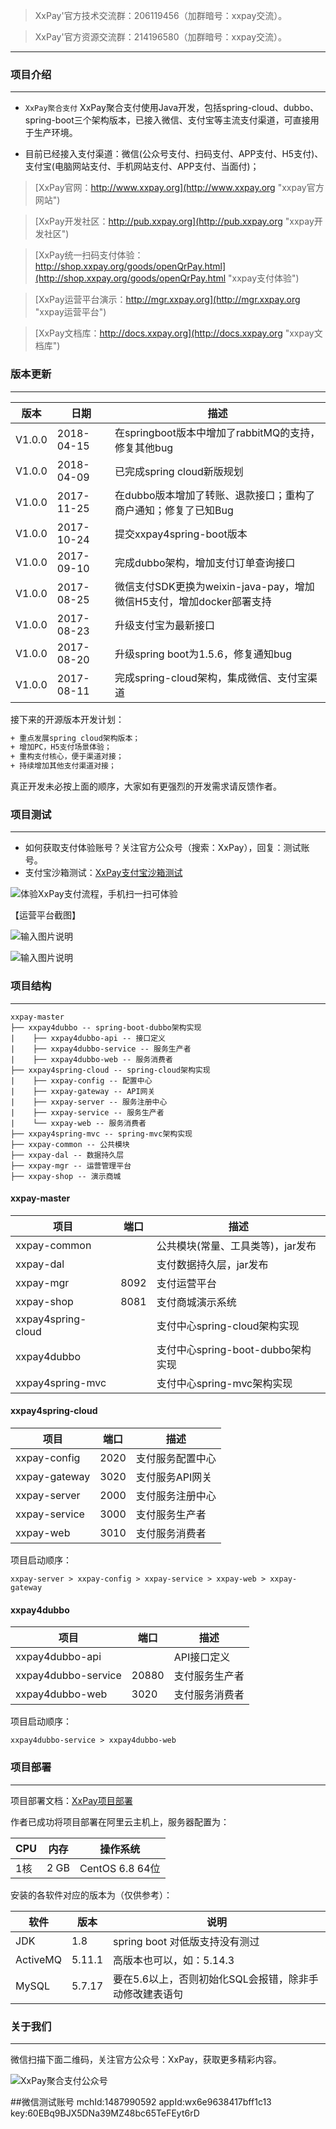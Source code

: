 >XxPay'官方技术交流群：206119456（加群暗号：xxpay交流）。

>XxPay'官方资源交流群：214196580（加群暗号：xxpay交流）。
***

### 项目介绍
***

- `XxPay聚合支付` XxPay聚合支付使用Java开发，包括spring-cloud、dubbo、spring-boot三个架构版本，已接入微信、支付宝等主流支付渠道，可直接用于生产环境。

- 目前已经接入支付渠道：微信(公众号支付、扫码支付、APP支付、H5支付)、支付宝(电脑网站支付、手机网站支付、APP支付、当面付)；

> [XxPay官网：http://www.xxpay.org](http://www.xxpay.org "xxpay官方网站")

> [XxPay开发社区：http://pub.xxpay.org](http://pub.xxpay.org "xxpay开发社区")

> [XxPay统一扫码支付体验：http://shop.xxpay.org/goods/openQrPay.html](http://shop.xxpay.org/goods/openQrPay.html "xxpay支付体验")

> [XxPay运营平台演示：http://mgr.xxpay.org](http://mgr.xxpay.org "xxpay运营平台")

> [XxPay文档库：http://docs.xxpay.org](http://docs.xxpay.org "xxpay文档库")

### 版本更新
***

版本 |日期 |描述
------- | ------- | -------
V1.0.0 |2018-04-15 |在springboot版本中增加了rabbitMQ的支持，修复其他bug
V1.0.0 |2018-04-09 |已完成spring cloud新版规划
V1.0.0 |2017-11-25 |在dubbo版本增加了转账、退款接口；重构了商户通知；修复了已知Bug
V1.0.0 |2017-10-24 |提交xxpay4spring-boot版本
V1.0.0 |2017-09-10 |完成dubbo架构，增加支付订单查询接口
V1.0.0 |2017-08-25 |微信支付SDK更换为weixin-java-pay，增加微信H5支付，增加docker部署支持
V1.0.0 |2017-08-23 |升级支付宝为最新接口
V1.0.0 |2017-08-20 |升级spring boot为1.5.6，修复通知bug
V1.0.0 |2017-08-11 |完成spring-cloud架构，集成微信、支付宝渠道

接下来的开源版本开发计划：
```html
+ 重点发展spring cloud架构版本；
+ 增加PC，H5支付场景体验；
+ 重构支付核心，便于渠道对接；
+ 持续增加其他支付渠道对接；
```
真正开发未必按上面的顺序，大家如有更强烈的开发需求请反馈作者。

### 项目测试
------------


- 如何获取支付体验账号？关注官方公众号（搜索：XxPay），回复：测试账号。
- 支付宝沙箱测试：[XxPay支付宝沙箱测试](http://docs.xxpay.org/docs/deploy/41 "XxPay支付宝沙箱测试")

![体验XxPay支付流程，手机扫一扫可体验](https://git.oschina.net/uploads/images/2017/1009/112525_df5aac80_430718.png "XxPay支付体验")

【运营平台截图】

![输入图片说明](https://git.oschina.net/uploads/images/2017/0814/015506_5b5871eb_430718.png "Xxpay运营平台")

![输入图片说明](https://git.oschina.net/uploads/images/2017/0814/015531_b34e63aa_430718.png "Xxpay运营平台")

### 项目结构
***
```
xxpay-master
├── xxpay4dubbo -- spring-boot-dubbo架构实现
|    ├── xxpay4dubbo-api -- 接口定义
|    ├── xxpay4dubbo-service -- 服务生产者
|    ├── xxpay4dubbo-web -- 服务消费者
├── xxpay4spring-cloud -- spring-cloud架构实现
|    ├── xxpay-config -- 配置中心
|    ├── xxpay-gateway -- API网关
|    ├── xxpay-server -- 服务注册中心
|    ├── xxpay-service -- 服务生产者
|    └── xxpay-web -- 服务消费者
├── xxpay4spring-mvc -- spring-mvc架构实现
├── xxpay-common -- 公共模块
├── xxpay-dal -- 数据持久层
├── xxpay-mgr -- 运营管理平台
├── xxpay-shop -- 演示商城
```

#### xxpay-master
| 项目  | 端口 | 描述
|---|---|---
|xxpay-common |  | 公共模块(常量、工具类等)，jar发布
|xxpay-dal |  | 支付数据持久层，jar发布
|xxpay-mgr | 8092 | 支付运营平台
|xxpay-shop | 8081 | 支付商城演示系统
|xxpay4spring-cloud |  | 支付中心spring-cloud架构实现
|xxpay4dubbo |  | 支付中心spring-boot-dubbo架构实现
|xxpay4spring-mvc |  | 支付中心spring-mvc架构实现
#### xxpay4spring-cloud
| 项目  | 端口 | 描述
|---|---|---
|xxpay-config | 2020 | 支付服务配置中心
|xxpay-gateway | 3020 | 支付服务API网关
|xxpay-server | 2000 | 支付服务注册中心
|xxpay-service | 3000 | 支付服务生产者
|xxpay-web | 3010 | 支付服务消费者
项目启动顺序：
```
xxpay-server > xxpay-config > xxpay-service > xxpay-web > xxpay-gateway
```
#### xxpay4dubbo
| 项目  | 端口 | 描述
|---|---|---
|xxpay4dubbo-api |  | API接口定义
|xxpay4dubbo-service | 20880 | 支付服务生产者
|xxpay4dubbo-web | 3020 | 支付服务消费者
项目启动顺序：
```
xxpay4dubbo-service > xxpay4dubbo-web
```
### 项目部署
***

项目部署文档：[XxPay项目部署](http://docs.xxpay.org/docs/deploy "xxpay部署")

作者已成功将项目部署在阿里云主机上，服务器配置为：

| CPU  | 内存 | 操作系统
|---|---|---
|1核 | 2 GB | CentOS 6.8 64位

安装的各软件对应的版本为（仅供参考）：

| 软件  | 版本 | 说明
|---|---|---
|JDK | 1.8 | spring boot 对低版支持没有测过
|ActiveMQ|  5.11.1 | 高版本也可以，如：5.14.3
|MySQL | 5.7.17 | 要在5.6以上，否则初始化SQL会报错，除非手动修改建表语句

### 关于我们
***
微信扫描下面二维码，关注官方公众号：XxPay，获取更多精彩内容。

![XxPay聚合支付公众号](http://docs.xxpay.org/uploads/201708/attach_14dc8f1fac0a36a1.jpg "XxPay公众号")


##微信测试账号
mchId:1487990592
appId:wx6e9638417bff1c13
key:60EBq9BJX5DNa39MZ48bc65TeFEyt6rD


